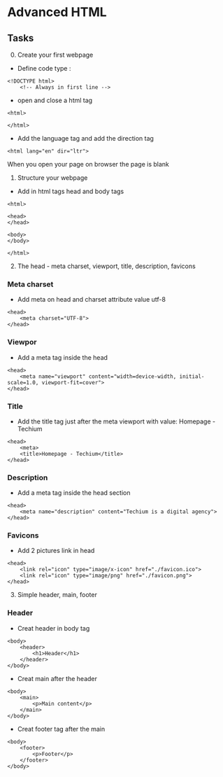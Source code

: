 # Advanced HTML

## Tasks

0. Create your first webpage
- Define code type :
```
<!DOCTYPE html>
    <!-- Always in first line -->
```
- open and close a html tag
```
<html>
 
</html>
```
- Add the language tag and add the direction tag
```
<html lang="en" dir="ltr">
```

When you open your page on browser the page is blank

1. Structure your webpage
- Add in html tags head and body tags
```
<html>

<head>
</head>

<body>
</body>

</html>
```

2. The head - meta charset, viewport, title, description, favicons
### Meta charset
- Add meta on head and charset attribute value utf-8
```
<head>
    <meta charset="UTF-8">
</head>
```
### Viewpor
- Add a meta tag inside the head
```
<head>
    <meta name="viewport" content="width=device-width, initial-scale=1.0, viewport-fit=cover">
</head>
```
### Title
- Add the title tag just after the meta viewport with value: Homepage - Techium
```
<head>
    <meta>
    <title>Homepage - Techium</title>
</head>
```
### Description
- Add a meta tag inside the head section
```
<head>
    <meta name="description" content="Techium is a digital agency">
</head>
```
### Favicons
- Add 2 pictures link in head
```
<head>
    <link rel="icon" type="image/x-icon" href="./favicon.ico">
    <link rel="icon" type="image/png" href="./favicon.png">
</head>
```

3. Simple header, main, footer
### Header
- Creat header in body tag
```
<body>
    <header>
        <h1>Header</h1>
    </header>
</body>
```
- Creat main after the header
```
<body>
    <main>
        <p>Main content</p>
    </main>
</body>
```
- Creat footer tag after the main
```
<body>
    <footer>
        <p>Footer</p>
    </footer>
</body>
```
